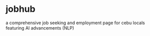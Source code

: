 # jobhub
a comprehensive job seeking and employment page for cebu locals featuring AI advancements (NLP)
